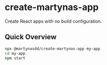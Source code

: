 # create-martynas-app

Create React apps with no build configuration.

## Quick Overview

```sh
npx @martynasdd/create-martynas-app my-app
cd my-app
npm start
```
